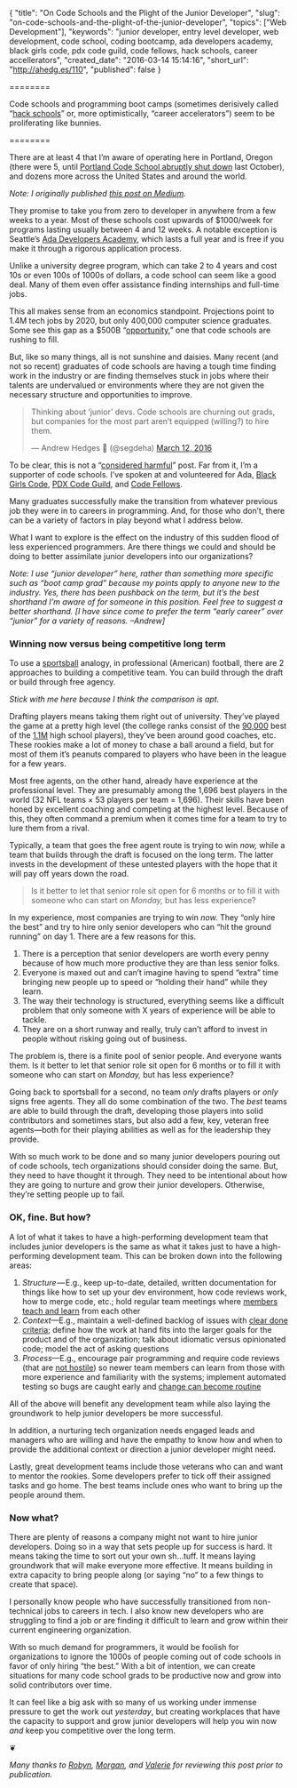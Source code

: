 {
  "title": "On Code Schools and the Plight of the Junior Developer",
  "slug": "on-code-schools-and-the-plight-of-the-junior-developer",
  "topics": ["Web Development"],
  "keywords": "junior developer, entry level developer, web development, code school, coding bootcamp, ada developers academy, black girls code, pdx code guild, code fellows, hack schools, career accellerators",
  "created_date": "2016-03-14 15:14:16",
  "short_url": "http://ahedg.es/110",
  "published": false
}

========

Code schools and programming boot camps (sometimes derisively called “<a href="http://www.fastcompany.com/3023456/become-an-ios-developer-in-8-weeks-the-truth-about-hack-schools">hack schools</a>” or, more optimistically, “career accelerators”) seem to be proliferating like bunnies.

========

<p>There are at least 4 that I’m aware of operating here in Portland, Oregon (there were 5, until <a href="http://www.bizjournals.com/portland/blog/techflash/2015/10/portland-code-school-abruptly-shutters-leaves.html">Portland Code School abruptly shut down</a> last October), and dozens more across the United States and around the world.</p>

<p><em>Note: I originally published <a href="https://medium.com/@segdeha/on-code-schools-the-plight-of-the-junior-developer-9c3363f08902">this post on Medium</a>.</em></p>

<p>They promise to take you from zero to developer in anywhere from a few weeks to a year. Most of these schools cost upwards of $1000/week for programs lasting usually between 4 and 12 weeks. A notable exception is Seattle’s <a href="http://adadevelopersacademy.org/">Ada Developers Academy</a>, which lasts a full year and is free if you make it through a rigorous application process.</p>

<p>Unlike a university degree program, which can take 2 to 4 years and cost 10s or even 100s of 1000s of dollars, a code school can seem like a good deal. Many of them even offer assistance finding internships and full-time jobs.</p>

<p>This all makes sense from an economics standpoint. Projections point to 1.4M tech jobs by 2020, but only 400,000 computer science graduates. Some see this gap as a $500B “<a href="http://www.slideshare.net/HadiPartovi/the-opportunity-in-computer-science/3-1000000_Unfilled_Jobs_by_2020">opportunity</a>,” one that code schools are rushing to fill.</p>

<p>But, like so many things, all is not sunshine and daisies. Many recent (and not so recent) graduates of code schools are having a tough time finding work in the industry or are finding themselves stuck in jobs where their talents are undervalued or environments where they are not given the necessary structure and opportunities to improve.</p>

<blockquote class="twitter-tweet" data-lang="en"><p lang="en" dir="ltr">Thinking about ‘junior’ devs. Code schools are churning out grads, but companies for the most part aren’t equipped (willing?) to hire them.</p>— Andrew Hedges 🏡 (@segdeha) <a href="https://twitter.com/segdeha/status/708535770793906176?ref_src=twsrc%5Etfw">March 12, 2016</a></blockquote> <script async src="https://platform.twitter.com/widgets.js" charset="utf-8"></script>

<p>To be clear, this is not a “<a href="https://en.wikipedia.org/wiki/Considered_harmful">considered harmful</a>” post. Far from it, I’m a supporter of code schools. I’ve spoken at and volunteered for Ada, <a href="http://www.blackgirlscode.com/">Black Girls Code</a>, <a href="https://pdxcodeguild.com/">PDX Code Guild</a>, and <a href="http://www.codefellows.org/">Code Fellows</a>.</p>

<p>Many graduates successfully make the transition from whatever previous job they were in to careers in programming. And, for those who don’t, there can be a variety of factors in play beyond what I address below.</p>

<p>What I want to explore is the effect on the industry of this sudden flood of less experienced programmers. Are there things we could and should be doing to better assimilate junior developers into our organizations?</p>

<p><em>Note: I use “junior developer” here, rather than something more specific such as “boot camp grad” because my points apply to anyone new to the industry. Yes, there has been pushback on the term, but it’s the best shorthand I’m aware of for someone in this position. Feel free to suggest a better shorthand. [I have since come to prefer the term “early career” over “junior” for a variety of reasons. –Andrew]</em></p>

<h3>Winning now versus being competitive long term</h3>

<p>To use a <a href="http://www.urbandictionary.com/define.php?term=sportsball">sportsball</a> analogy, in professional (American) football, there are 2 approaches to building a competitive team. You can build through the draft or build through free agency.</p>

<p><em>Stick with me here because I think the comparison is apt.</em></p>

<p>Drafting players means taking them right out of university. They’ve played the game at a pretty high level (the college ranks consist of the <a href="http://www.scholarshipstats.com/football.html">90,000</a> best of the <a href="http://www.usnews.com/education/blogs/high-school-notes/2011/09/02/high-school-sports-participation-increases-for-22nd-straight-year">1.1M</a> high school players), they’ve been around good coaches, etc. These rookies make a lot of money to chase a ball around a field, but for most of them it’s peanuts compared to players who have been in the league for a few years.</p>

<p>Most free agents, on the other hand, already have experience at the professional level. They are presumably among the 1,696 best players in the world (32 NFL teams × 53 players per team = 1,696). Their skills have been honed by excellent coaching and competing at the highest level. Because of this, they often command a premium when it comes time for a team to try to lure them from a rival.</p>

<p>Typically, a team that goes the free agent route is trying to win <em>now,</em> while a team that builds through the draft is focused on the long term. The latter invests in the development of these untested players with the hope that it will pay off years down the road.</p>

<blockquote>Is it better to let that senior role sit open for 6 months or to fill it with someone who can start on <em>Monday,</em> but has less experience?</blockquote>

<p>In my experience, most companies are trying to win <em>now.</em> They “only hire the best” and try to hire only senior developers who can “hit the ground running” on day 1. There are a few reasons for this.</p>

<ol>
    <li>There is a perception that senior developers are worth every penny because of how much more productive they are than less senior folks.</li>
    <li>Everyone is maxed out and can’t imagine having to spend “extra” time bringing new people up to speed or “holding their hand” while they learn.</li>
    <li>The way their technology is structured, everything seems like a difficult problem that only someone with X years of experience will be able to tackle.</li>
    <li>They are on a short runway and really, truly can’t afford to invest in people without risking going out of business.</li>
</ol>

<p>The problem is, there is a finite pool of senior people. And everyone wants them. Is it better to let that senior role sit open for 6 months or to fill it with someone who can start on <em>Monday,</em> but has less experience?</p>

<p>Going back to sportsball for a second, no team <em>only</em> drafts players or <em>only</em> signs free agents. They all do some combination of the two. The <em>best</em> teams are able to build through the draft, developing those players into solid contributors and sometimes stars, but also add a few, key, veteran free agents—both for their playing abilities as well as for the leadership they provide.</p>

<p>With so much work to be done and so many junior developers pouring out of code schools, tech organizations should consider doing the same. But, they need to have thought it through. They need to be intentional about how they are going to nurture and grow their junior developers. Otherwise, they’re setting people up to fail.</p>

<h3>OK, fine. But how?</h3>

<p>A lot of what it takes to have a high-performing development team that includes junior developers is the same as what it takes just to have a high-performing development team. This can be broken down into the following areas:</p>

<ol>
    <li><em>Structure</em> — E.g., keep up-to-date, detailed, written documentation for things like how to set up your dev environment, how code reviews work, how to merge code, etc.; hold regular team meetings where <a href="https://www.biv.com/article/2014/9/benefits-creating-organizational-learning-culture/">members teach and learn</a> from each other</li>
    <li><em>Context</em>—E.g., maintain a well-defined backlog of issues with <a href="http://blog.teamtreehouse.com/when-is-a-user-story-done-acceptance-criteria-definition-done">clear done criteria</a>; define how the work at hand fits into the larger goals for the product and of the organization; talk about idiomatic versus opinionated code; model the act of asking questions</li>
    <li><em>Process</em>—E.g., encourage pair programming and require code reviews (that are <a href="https://twitter.com/rgladwell/status/659460395837628416">not hostile</a>) so newer team members can learn from those with more experience and familiarity with the systems; implement automated testing so bugs are caught early and <a href="https://medium.com/javascript-scene/how-to-build-a-high-velocity-development-team-4b2360d34021">change can become routine</a></li>
</ol>

<p>All of the above will benefit any development team while also laying the groundwork to help junior developers be more successful.</p>

<p>In addition, a nurturing tech organization needs engaged leads and managers who are willing and have the empathy to know how and when to provide the additional context or direction a junior developer might need.</p>

<p>Lastly, great development teams include those veterans who can and want to mentor the rookies. Some developers prefer to tick off their assigned tasks and go home. The best teams include ones who want to bring up the people around them.</p>

<h3>Now what?</h3>

<p>There are plenty of reasons a company might not want to hire junior developers. Doing so in a way that sets people up for success is hard. It means taking the time to sort out your own sh…tuff. It means laying groundwork that will make everyone more effective. It means building in extra capacity to bring people along (or saying “no” to a few things to create that space).</p>

<p>I personally know people who have successfully transitioned from non-technical jobs to careers in tech. I also know new developers who are struggling to find a job or are finding it difficult to learn and grow within their current engineering organization.</p>

<p>With so much demand for programmers, it would be foolish for organizations to ignore the 1000s of people coming out of code schools in favor of only hiring “the best.” With a bit of intention, we can create situations for many code school grads to be productive now and grow into solid contributors over time.</p>

<p>It can feel like a big ask with so many of us working under immense pressure to get the work out <em>yesterday</em>, but creating workplaces that have the capacity to support and grow junior developers will help you win now <em>and</em> keep you competitive over the long term.</p>

<p>❦</p>

<p><em>Many thanks to <a href="https://twitter.com/robyn_larsen">Robyn</a>, <a href="https://twitter.com/morganpyne">Morgan</a>, and <a href="https://twitter.com/shellthief">Valerie</a> for reviewing this post prior to publication.</em></p>
